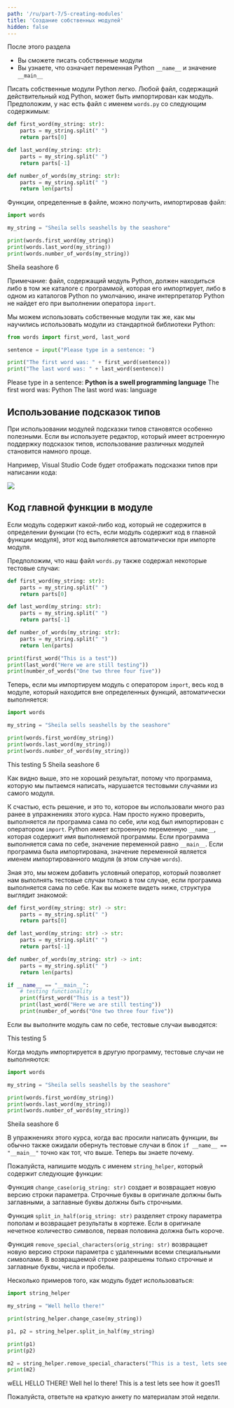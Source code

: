 ```yaml
---
path: '/ru/part-7/5-creating-modules'
title: 'Создание собственных модулей'
hidden: false
---
```


<text-box variant='learningObjectives' name="Цели обучения">

После этого раздела

- Вы сможете писать собственные модули
- Вы узнаете, что означает переменная Python `__name__` и значение `__main__`

</text-box>

Писать собственные модули Python легко. Любой файл, содержащий действительный код Python, может быть импортирован как модуль. Предположим, у нас есть файл с именем `words.py` со следующим содержимым:

```python
def first_word(my_string: str):
    parts = my_string.split(" ")
    return parts[0]

def last_word(my_string: str):
    parts = my_string.split(" ")
    return parts[-1]

def number_of_words(my_string: str):
    parts = my_string.split(" ")
    return len(parts)
```

Функции, определенные в файле, можно получить, импортировав файл:

```python
import words

my_string = "Sheila sells seashells by the seashore"

print(words.first_word(my_string))
print(words.last_word(my_string))
print(words.number_of_words(my_string))
```

<sample-output>

Sheila
seashore
6

</sample-output>

Примечание: файл, содержащий модуль Python, должен находиться либо в том же каталоге с программой, которая его импортирует, либо в одном из каталогов Python по умолчанию, иначе интерпретатор Python не найдет его при выполнении оператора `import`.

Мы можем использовать собственные модули так же, как мы научились использовать модули из стандартной библиотеки Python:

```python
from words import first_word, last_word

sentence = input("Please type in a sentence: ")

print("The first word was: " + first_word(sentence))
print("The last word was: " + last_word(sentence))
```

<sample-output>

Please type in a sentence: **Python is a swell programming language**
The first word was: Python
The last word was: language

</sample-output>

## Использование подсказок типов

При использовании модулей подсказки типов становятся особенно полезными. Если вы используете редактор, который имеет встроенную поддержку подсказок типов, использование различных модулей становится намного проще.

Например, Visual Studio Code будет отображать подсказки типов при написании кода:

<img src="../../part-7/7_vihje.png">

## Код главной функции в модуле

Если модуль содержит какой-либо код, который не содержится в определении функции (то есть, если модуль содержит код в главной функции модуля), этот код выполняется автоматически при импорте модуля.

Предположим, что наш файл `words.py` также содержал некоторые тестовые случаи:

```python
def first_word(my_string: str):
    parts = my_string.split(" ")
    return parts[0]

def last_word(my_string: str):
    parts = my_string.split(" ")
    return parts[-1]

def number_of_words(my_string: str):
    parts = my_string.split(" ")
    return len(parts)

print(first_word("This is a test"))
print(last_word("Here we are still testing"))
print(number_of_words("One two three four five"))
```

Теперь, если мы импортируем модуль с оператором `import`, весь код в модуле, который находится вне определенных функций, автоматически выполняется:

```python
import words

my_string = "Sheila sells seashells by the seashore"

print(words.first_word(my_string))
print(words.last_word(my_string))
print(words.number_of_words(my_string))
```

<sample-output>

This
testing
5
Sheila
seashore
6

</sample-output>

Как видно выше, это не хороший результат, потому что программа, которую мы пытаемся написать, нарушается тестовыми случаями из самого модуля.

К счастью, есть решение, и это то, которое вы использовали много раз ранее в упражнениях этого курса. Нам просто нужно проверить, выполняется ли программа сама по себе, или код был импортирован с оператором `import`. Python имеет встроенную переменную `__name__`, которая содержит имя выполняемой программы. Если программа выполняется сама по себе, значение переменной равно `__main__`. Если программа была импортирована, значение переменной является именем импортированного модуля (в этом случае `words`).

Зная это, мы можем добавить условный оператор, который позволяет нам выполнять тестовые случаи только в том случае, если программа выполняется сама по себе. Как вы можете видеть ниже, структура выглядит знакомой:

```python
def first_word(my_string: str) -> str:
    parts = my_string.split(" ")
    return parts[0]

def last_word(my_string: str) -> str:
    parts = my_string.split(" ")
    return parts[-1]

def number_of_words(my_string: str) -> int:
    parts = my_string.split(" ")
    return len(parts)

if __name__ == "__main__":
    # testing functionality
    print(first_word("This is a test"))
    print(last_word("Here we are still testing"))
    print(number_of_words("One two three four five"))
```

Если вы выполните модуль сам по себе, тестовые случаи выводятся:

<sample-output>

This
testing
5

</sample-output>

Когда модуль импортируется в другую программу, тестовые случаи не выполняются:

```python
import words

my_string = "Sheila sells seashells by the seashore"

print(words.first_word(my_string))
print(words.last_word(my_string))
print(words.number_of_words(my_string))
```

<sample-output>

Sheila
seashore
6

</sample-output>

В упражнениях этого курса, когда вас просили написать функции, вы обычно также ожидали обернуть тестовые случаи в блок `if __name__ == "__main__"` точно как тот, что выше. Теперь вы знаете почему.

<programming-exercise name='String helper' tmcname='part07-17_string_helper'>

Пожалуйста, напишите модуль с именем `string_helper`, который содержит следующие функции:

Функция `change_case(orig_string: str)` создает и возвращает новую версию строки параметра. Строчные буквы в оригинале должны быть заглавными, а заглавные буквы должны быть строчными.

Функция `split_in_half(orig_string: str)` разделяет строку параметра пополам и возвращает результаты в кортеже. Если в оригинале нечетное количество символов, первая половина должна быть короче.

Функция `remove_special_characters(orig_string: str)` возвращает новую версию строки параметра с удаленными всеми специальными символами. В возвращаемой строке разрешены только строчные и заглавные буквы, числа и пробелы.

Несколько примеров того, как модуль будет использоваться:

```python
import string_helper

my_string = "Well hello there!"

print(string_helper.change_case(my_string))

p1, p2 = string_helper.split_in_half(my_string)

print(p1)
print(p2)

m2 = string_helper.remove_special_characters("This is a test, lets see how it goes!!!11!")
print(m2)
```

<sample-output>

wELL HELLO THERE!
Well hel
lo there!
This is a test lets see how it goes11

</sample-output>

</programming-exercise>

<!---
<quiz id="2203412c-628c-54a3-bd77-edebd5ce4f67"></quiz>
-->

Пожалуйста, ответьте на краткую анкету по материалам этой недели.

<quiz id="483d5609-6819-5c77-86b1-bc8ce20a2e18"></quiz>